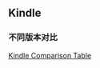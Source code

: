 ## Kindle

### 不同版本对比

[Kindle Comparison Table](https://www.the-ebook-reader.com/kindle-comparison.html)